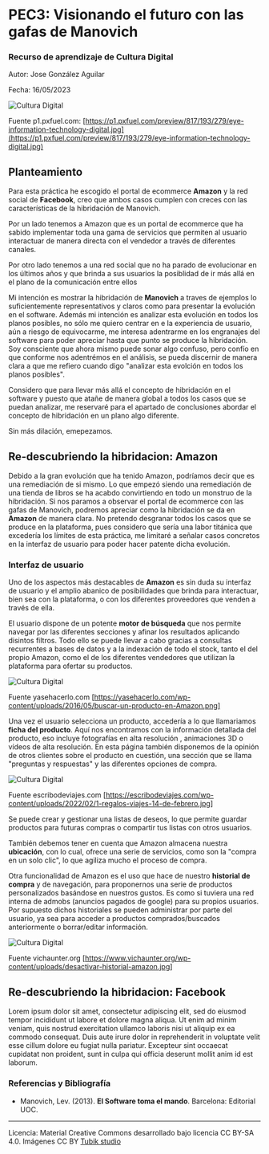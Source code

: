# PEC3: Visionando el futuro con las gafas de Manovich 

### Recurso de aprendizaje de Cultura Digital 


Autor: Jose González Aguilar


Fecha: 16/05/2023

![Cultura Digital](https://p1.pxfuel.com/preview/817/193/279/eye-information-technology-digital.jpg) 

Fuente p1.pxfuel.com: [https://p1.pxfuel.com/preview/817/193/279/eye-information-technology-digital.jpg](https://p1.pxfuel.com/preview/817/193/279/eye-information-technology-digital.jpg)

## Planteamiento

Para esta práctica he escogido el portal de ecommerce <b>Amazon</b> y la red social de <b>Facebook</b>, creo que ambos casos cumplen con creces con las características de la hibridación de Manovich. 


Por un lado tenemos a Amazon que es un portal de ecommerce que ha sabido implementar toda una gama de servicios que permiten al usuario interactuar de manera directa con el vendedor  a través de diferentes canales.

Por otro lado tenemos a una red social que no ha parado de evolucionar en los últimos años y que brinda a sus usuarios la posiblidad de ir más allá en el plano de la comunicación entre ellos

Mi intención es mostrar la hibridación de <b>Manovich</b> a traves de ejemplos lo suficientemente representativos y claros como para presentar la evolución en el software. Además mi intención es analizar esta evolución en todos los planos posibles, no sólo me quiero centrar en e la experiencia de usuario, aún a riesgo de equivocarme, me interesa adentrarme en los engranajes del software para poder apreciar hasta que punto se produce la hibridación. Soy consciente que ahora mismo puede sonar algo confuso, pero confío en que conforme nos adentrémos en el análisis, se pueda discernir de manera clara a que me refiero cuando digo "analizar esta evolción en todos los planos posibles". 

Considero que para llevar más allá el concepto de hibridación en el software y puesto que atañe de manera global a todos los casos que se puedan analizar, me reservaré para el apartado de conclusiones abordar el concepto de hibridación en un plano algo diferente.

Sin más dilación, emepezamos.


## Re-descubriendo la hibridacion: Amazon

Debido a la gran evolución que ha tenido Amazon, podríamos decir que es una remediación de si mismo. Lo que empezó siendo una remediación de una tienda de libros se ha acabdo convirtiendo en todo un monstruo de la hibridación.
Si nos paramos a observar el portal de ecommerce con las gafas de Manovich, podremos apreciar como la hibridación se da en <b>Amazon</b> de manera clara. No pretendo desgranar todos los casos que se produce en la plataforma, pues considero que sería una labor titánica que excedería los límites de esta práctica, me limitaré a señalar casos concretos en la interfaz de usuario para poder hacer patente dicha evolución.

### Interfaz de usuario
Uno de los aspectos más destacables de <b>Amazon</b> es sin duda su interfaz de usuario y el amplio abanico de posibilidades que brinda para interactuar, bien sea con la plataforma, o con los diferentes proveedores que venden a través de ella.

El usuario dispone de un potente <b>motor de búsqueda</b> que nos permite navegar por las diferentes secciones y afinar los resultados aplicando disintos filtros. Todo ello se puede llevar a cabo gracias a consultas recurrentes a bases de datos y a la indexación de todo el stock, tanto el del propio Amazon, como el de los diferentes vendedores que utilizan la plataforma para ofertar su productos. 


![Cultura Digital](https://yasehacerlo.com/wp-content/uploads/2016/05/buscar-un-producto-en-Amazon.png)

Fuente yasehacerlo.com [https://yasehacerlo.com/wp-content/uploads/2016/05/buscar-un-producto-en-Amazon.png]


Una vez el usuario selecciona un producto, accedería a lo que llamariamos <b>ficha del producto</b>. Aquí nos encontramos con la información detallada del producto, eso incluye fotografías en alta resolución , animaciones 3D o vídeos de alta resolución. En esta página también disponemos de la opinión de otros clientes sobre el producto en cuestión, una sección que se llama "preguntas y respuestas" y las diferentes opciones de compra.

![Cultura Digital](https://escribodeviajes.com/wp-content/uploads/2022/02/1-regalos-viajes-14-de-febrero.jpg)

Fuente escribodeviajes.com [https://escribodeviajes.com/wp-content/uploads/2022/02/1-regalos-viajes-14-de-febrero.jpg]


Se puede crear y gestionar una listas de deseos, lo que permite guardar productos para futuras compras o compartir tus listas con otros usuarios.

También debemos tener en cuenta que Amazon almacena nuestra <b>ubicación</b>, con lo cual, ofrece una serie de servicios, como son la "compra en un solo clic", lo que agiliza mucho el proceso de compra.

Otra funcionalidad de Amazon es el uso que hace de nuestro <b>historial de compra</b> y de navegación, para proponernos una serie de productos personalizados basándose en nuestros gustos. Es como si tuviera una red interna de admobs (anuncios pagados de google) para su propios usuarios. Por supuesto dichos historiales se pueden administrar por parte del usuario, ya sea para acceder a productos comprados/buscados anteriormente o borrar/editar información.

![Cultura Digital](https://www.vichaunter.org/wp-content/uploads/desactivar-historial-amazon.jpg)

Fuente vichaunter.org [https://www.vichaunter.org/wp-content/uploads/desactivar-historial-amazon.jpg]



## Re-descubriendo la hibridacion: Facebook

Lorem ipsum dolor sit amet, consectetur adipiscing elit, sed do eiusmod tempor incididunt ut labore et dolore magna aliqua. Ut enim ad minim veniam, quis nostrud exercitation ullamco laboris nisi ut aliquip ex ea commodo consequat. Duis aute irure dolor in reprehenderit in voluptate velit esse cillum dolore eu fugiat nulla pariatur. Excepteur sint occaecat cupidatat non proident, sunt in culpa qui officia deserunt mollit anim id est laborum.


### Referencias y Bibliografía

* Manovich, Lev. (2013). **El Software toma el mando**. Barcelona: Editorial UOC. 


----

Licencia: Material Creative Commons desarrollado bajo licencia CC BY-SA 4.0. Imágenes CC BY [Tubik studio](https://blog.tubikstudio.com/how-to-create-original-flat-illustrations-designers-tips/) 
